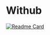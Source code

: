 # Withub

[![Readme Card](https://github-readme-stats.vercel.app/api/pin/?username=Withub&repo=github-readme-stats)](https://github.com/Withub/Withub)
